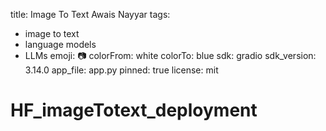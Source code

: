 title: Image To Text Awais Nayyar
tags:
  - image to text
  - language models
  - LLMs
emoji: 📷
colorFrom: white
colorTo: blue
sdk: gradio
sdk_version: 3.14.0
app_file: app.py
pinned: true
license: mit

# HF_imageTotext_deployment
